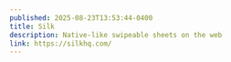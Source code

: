 ```yaml
---
published: 2025-08-23T13:53:44-0400
title: Silk
description: Native‑like swipeable sheets on the web
link: https://silkhq.com/
---
```

